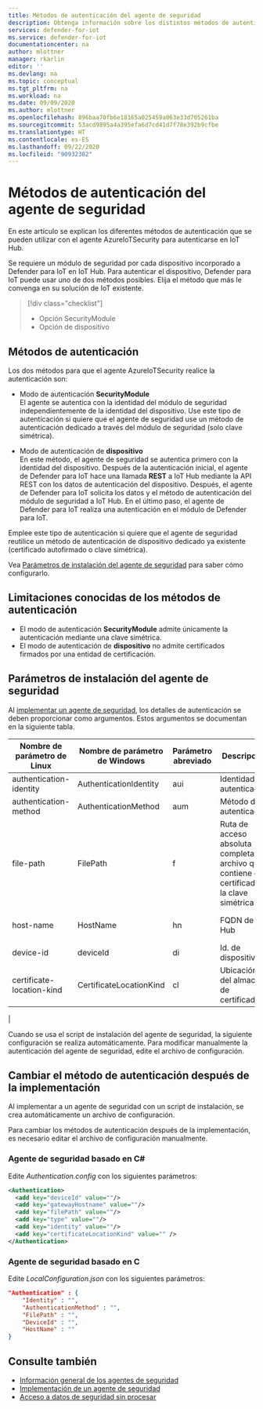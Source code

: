 ```yaml
---
title: Métodos de autenticación del agente de seguridad
description: Obtenga información sobre los distintos métodos de autenticación disponibles al usar el servicio Defender para IoT.
services: defender-for-iot
ms.service: defender-for-iot
documentationcenter: na
author: mlottner
manager: rkarlin
editor: ''
ms.devlang: na
ms.topic: conceptual
ms.tgt_pltfrm: na
ms.workload: na
ms.date: 09/09/2020
ms.author: mlottner
ms.openlocfilehash: 896baa70fb6e18165a025459a063e33d705261ba
ms.sourcegitcommit: 53acd9895a4a395efa6d7cd41d7f78e392b9cfbe
ms.translationtype: HT
ms.contentlocale: es-ES
ms.lasthandoff: 09/22/2020
ms.locfileid: "90932302"
---
```

# <a name="security-agent-authentication-methods"></a>Métodos de autenticación del agente de seguridad

En este artículo se explican los diferentes métodos de autenticación que se pueden utilizar con el agente AzureIoTSecurity para autenticarse en IoT Hub.

Se requiere un módulo de seguridad por cada dispositivo incorporado a Defender para IoT en IoT Hub. Para autenticar el dispositivo, Defender para IoT puede usar uno de dos métodos posibles. Elija el método que más le convenga en su solución de IoT existente.

> [!div class="checklist"]
> * Opción SecurityModule
> * Opción de dispositivo

## <a name="authentication-methods"></a>Métodos de autenticación

Los dos métodos para que el agente AzureIoTSecurity realice la autenticación son:

- Modo de autenticación **SecurityModule**<br>
El agente se autentica con la identidad del módulo de seguridad independientemente de la identidad del dispositivo.
Use este tipo de autenticación si quiere que el agente de seguridad use un método de autenticación dedicado a través del módulo de seguridad (solo clave simétrica).

- Modo de autenticación de **dispositivo**<br>
En este método, el agente de seguridad se autentica primero con la identidad del dispositivo. Después de la autenticación inicial, el agente de Defender para IoT hace una llamada **REST** a IoT Hub mediante la API REST con los datos de autenticación del dispositivo. Después, el agente de Defender para IoT solicita los datos y el método de autenticación del módulo de seguridad a IoT Hub. En el último paso, el agente de Defender para IoT realiza una autenticación en el módulo de Defender para IoT.

Emplee este tipo de autenticación si quiere que el agente de seguridad reutilice un método de autenticación de dispositivo dedicado ya existente (certificado autofirmado o clave simétrica).

Vea [Parámetros de instalación del agente de seguridad](#security-agent-installation-parameters) para saber cómo configurarlo.

## <a name="authentication-methods-known-limitations"></a>Limitaciones conocidas de los métodos de autenticación

- El modo de autenticación **SecurityModule** admite únicamente la autenticación mediante una clave simétrica.
- El modo de autenticación de **dispositivo** no admite certificados firmados por una entidad de certificación.

## <a name="security-agent-installation-parameters"></a>Parámetros de instalación del agente de seguridad

Al [implementar un agente de seguridad](how-to-deploy-agent.md), los detalles de autenticación se deben proporcionar como argumentos.
Estos argumentos se documentan en la siguiente tabla.

|Nombre de parámetro de Linux | Nombre de parámetro de Windows | Parámetro abreviado |Descripción|Opciones|
|---------------------|---------------|---------|---------------|---------------|
|authentication-identity|AuthenticationIdentity|aui|Identidad de autenticación| **SecurityModule** o **Device**|
|authentication-method|AuthenticationMethod|aum|Método de autenticación|**SymmetricKey** o **SelfSignedCertificate**|
|file-path|FilePath|f|Ruta de acceso absoluta completa del archivo que contiene el certificado o la clave simétrica| |
|host-name|HostName|hn|FQDN de IoT Hub|Ejemplo: ContosoIotHub.azure-devices.net|
|device-id|deviceId|di|Id. de dispositivo|Ejemplo: MyDevice1|
|certificate-location-kind|CertificateLocationKind|cl|Ubicación del almacén de certificados|**LocalFile** o **Store**|
|

Cuando se usa el script de instalación del agente de seguridad, la siguiente configuración se realiza automáticamente. Para modificar manualmente la autenticación del agente de seguridad, edite el archivo de configuración.

## <a name="change-authentication-method-after-deployment"></a>Cambiar el método de autenticación después de la implementación

Al implementar a un agente de seguridad con un script de instalación, se crea automáticamente un archivo de configuración.

Para cambiar los métodos de autenticación después de la implementación, es necesario editar el archivo de configuración manualmente.

### <a name="c-based-security-agent"></a>Agente de seguridad basado en C#

Edite _Authentication.config_ con los siguientes parámetros:

```xml
<Authentication>
  <add key="deviceId" value=""/>
  <add key="gatewayHostname" value=""/>
  <add key="filePath" value=""/>
  <add key="type" value=""/>
  <add key="identity" value=""/>
  <add key="certificateLocationKind" value="" />
</Authentication>
```

### <a name="c-based-security-agent"></a>Agente de seguridad basado en C

Edite _LocalConfiguration.json_ con los siguientes parámetros:

```json
"Authentication" : {
    "Identity" : "",
    "AuthenticationMethod" : "",
    "FilePath" : "",
    "DeviceId" : "",
    "HostName" : ""
}
```

## <a name="see-also"></a>Consulte también

- [Información general de los agentes de seguridad](security-agent-architecture.md)
- [Implementación de un agente de seguridad](how-to-deploy-agent.md)
- [Acceso a datos de seguridad sin procesar](how-to-security-data-access.md)
